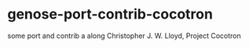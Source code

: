# genose-port-contrib-cocotron
some port and contrib a along Christopher J. W. Lloyd, Project Cocotron
